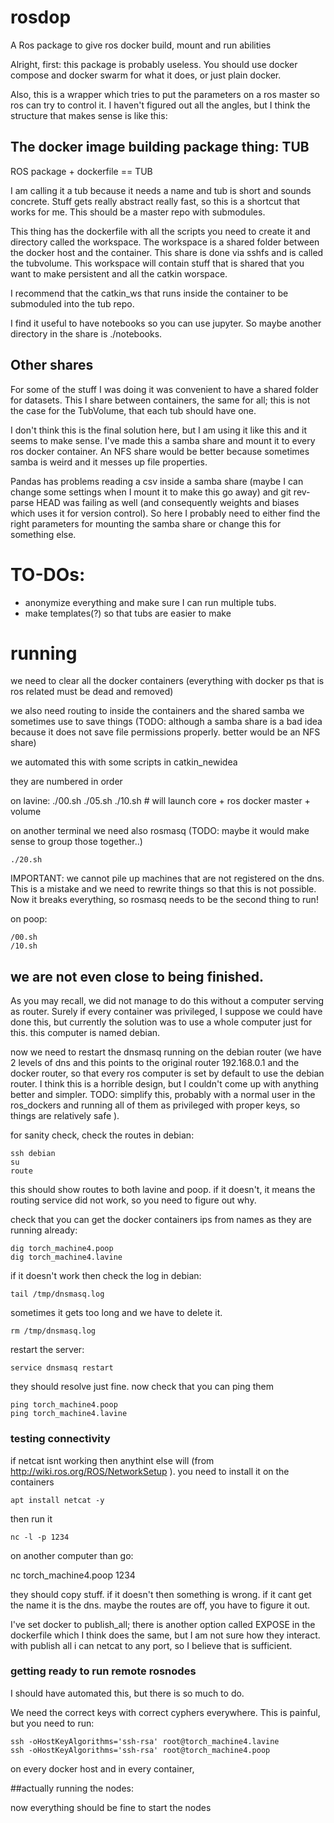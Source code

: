 # rosdop
A Ros package to give ros docker build, mount and run abilities

Alright, first: this package is probably useless. You should use docker compose and docker swarm for what it does, or just plain docker.

Also, this is a wrapper which tries to put the parameters on a ros master so ros can try to control it. I haven't figured out all the angles, but I think the structure that makes sense is like this:

## The docker image building package thing: TUB

ROS package + dockerfile == TUB

I am calling it a tub because it needs a name and tub is short and sounds concrete. Stuff gets really abstract really fast, so this is a shortcut that works for me. This should be a master repo with submodules.

This thing has the dockerfile with all the scripts you need to create it and directory called the workspace. The workspace is a shared folder between the docker host and the container. This share is done via sshfs and is called the tubvolume. This workspace will contain stuff that is shared that you want to make persistent and all the catkin worspace.

I recommend that the catkin_ws that runs inside the container to be submoduled into the tub repo.

I find it useful to have notebooks so you can use jupyter. So maybe another directory in the share is ./notebooks.

## Other shares

For some of the stuff I was doing it was convenient to have a shared folder for datasets. This I share between containers, the same for all; this is not the case for the TubVolume, that each tub should have one.

I don't think this is the final solution here, but I am using it like this and it seems to make sense. I've made this a samba share and mount it to every ros docker container. An NFS share would be better because sometimes samba is weird and it messes up file properties.

Pandas has problems reading a csv inside a samba share (maybe I can change some settings when I mount it to make this go away) and git rev-parse HEAD was failing as well (and consequently weights and biases which uses it for version control). So here I probably need to either find the right parameters for mounting the samba share or change this for something else.

# TO-DOs:

- anonymize everything and make sure I can run multiple tubs.
- make templates(?) so that tubs are easier to make


# running

we need to clear all the docker containers (everything with docker ps that is ros related must be dead and removed)

we also need routing to inside the containers and the shared samba we sometimes use to save things (TODO: although a samba share is a bad idea because it does not save file permissions properly. better would be an NFS share)

we automated this with some scripts in catkin_newidea

they are numbered in order

on lavine:
    ./00.sh
    ./05.sh
    ./10.sh # will launch core + ros docker master + volume

on another terminal we need also rosmasq (TODO: maybe it would make sense to group those together..)

    ./20.sh

IMPORTANT: we cannot pile up machines that are not registered on the dns. This is a mistake and we need to rewrite things so that this is not possible. Now it breaks everything, so rosmasq needs to be the second thing to run!

on poop:

    /00.sh
    /10.sh

## we are not even close to being finished.

As you may recall, we did not manage to do this without a computer serving as router. Surely if every container was privileged, I suppose we could have done this, but currently the solution was to use a whole computer just for this. this computer is named debian.

now we need to restart the dnsmasq running on the debian router (we have 2 levels of dns and this points to the original router 192.168.0.1 and the docker router, so that every ros computer is set by default to use the debian router. I think this is a horrible design, but I couldn't come up with anything better and simpler. TODO: simplify this, probably with a normal user in the ros_dockers and running all of them as privileged with proper keys, so things are relatively safe ).

for sanity check, check the routes in debian:

    ssh debian
    su
    route

this should show routes to both lavine and poop. if it doesn't, it means the routing service did not work, so you need to figure out why.

check that you can get the docker containers ips from names as they are running already:

    dig torch_machine4.poop
    dig torch_machine4.lavine

if it doesn't work then check the log in debian:

    tail /tmp/dnsmasq.log

sometimes it gets too long and we have to delete it.

    rm /tmp/dnsmasq.log

restart the server:

    service dnsmasq restart

they should resolve just fine. now check that you can ping them

    ping torch_machine4.poop
    ping torch_machine4.lavine

### testing connectivity

if netcat isnt working then anythint else will (from http://wiki.ros.org/ROS/NetworkSetup ). you need to install it on the containers

    apt install netcat -y

then run it

    nc -l -p 1234

on another computer than go:

   nc torch_machine4.poop 1234

they should copy stuff. if it doesn't then something is wrong. if it cant get the name it is the dns. maybe the routes are off, you have to figure it out.

I've set docker to publish_all; there is another option called EXPOSE in the dockerfile which I think does the same, but I am not sure how they interact. with publish all i can netcat to any port, so I believe that is sufficient.

### getting ready to run remote rosnodes

I should have automated this, but there is so much to do.

We need the correct keys with correct cyphers everywhere. This is painful, but you need to run:

    ssh -oHostKeyAlgorithms='ssh-rsa' root@torch_machine4.lavine
    ssh -oHostKeyAlgorithms='ssh-rsa' root@torch_machine4.poop

on every docker host and in every container,

##actually running the nodes:

   now everything should be fine to start the nodes
